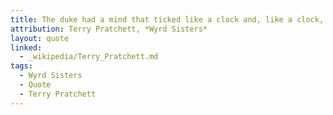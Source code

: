 ```yaml
---
title: The duke had a mind that ticked like a clock and, like a clock, it regularly went cuckoo.
attribution: Terry Pratchett, *Wyrd Sisters*
layout: quote
linked:
  - _wikipedia/Terry_Pratchett.md
tags:
  - Wyrd Sisters
  - Quote
  - Terry Pratchett
---
```

